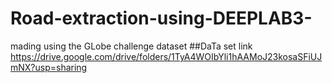 # Road-extraction-using-DEEPLAB3-
mading using the GLobe challenge dataset 
##DaTa set link 
https://drive.google.com/drive/folders/1TyA4WOIbYli1hAAMoJ23kosaSFiUJmNX?usp=sharing
